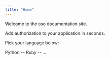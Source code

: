 ```yaml
---
title: "Home"
---
```



Welcome to the oso documentation site.

Add authorization to your application in seconds.

Pick your language below:

Python -- Ruby -- ...
